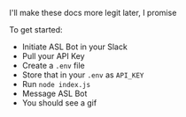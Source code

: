 I'll make these docs more legit later, I promise

To get started:

- Initiate ASL Bot in your Slack
- Pull your API Key
- Create a `.env` file
- Store that in your `.env` as `API_KEY`
- Run `node index.js`
- Message ASL Bot
- You should see a gif